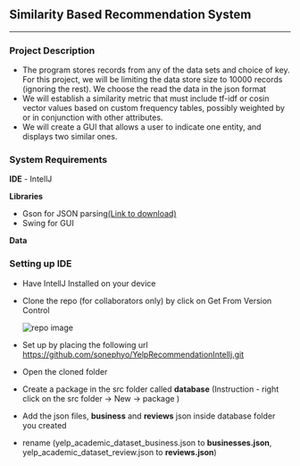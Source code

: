 ## Similarity Based Recommendation System

___

### Project Description

- The program stores records from any of the data sets and choice of key. For this project, we will be limiting the data store size to 10000 records (ignoring the rest). We choose the read the data in the json format
- We will establish a similarity metric that must include tf-idf or cosin vector values based on custom frequency tables, possibly weighted by or in conjunction with other attributes.
- We will create a GUI that allows a user to indicate one entity, and displays two similar ones.

### System Requirements
**IDE** - IntellJ

**Libraries** <ul><li>Gson for JSON parsing<a href= "https://search.maven.org/artifact/com.google.code.gson/gson/2.10.1/jar?eh=">(Link to download)</a><li>Swing for GUI</li></ul>

**Data**

### Setting up IDE

- Have IntellJ Installed on your device

- Clone the repo (for collaborators only) by click on Get From Version Control

  ![repo image](https://i.ibb.co/NT6RHt9/Screenshot-2024-02-12-at-2-22-29-PM.png)

- Set up by placing the following url <a href="https://github.com/sonephyo/YelpRecommendationIntellj.git">https://github.com/sonephyo/YelpRecommendationIntellj.git</a>
- Open the cloned folder
- Create a package in the src folder called **database** (Instruction - right click on the src folder &rarr; New &rarr; package )
- Add the json files, **business** and **reviews** json inside database folder you created
- rename (yelp_academic_dataset_business.json to **businesses.json**, yelp_academic_dataset_review.json to **reviews.json**)

